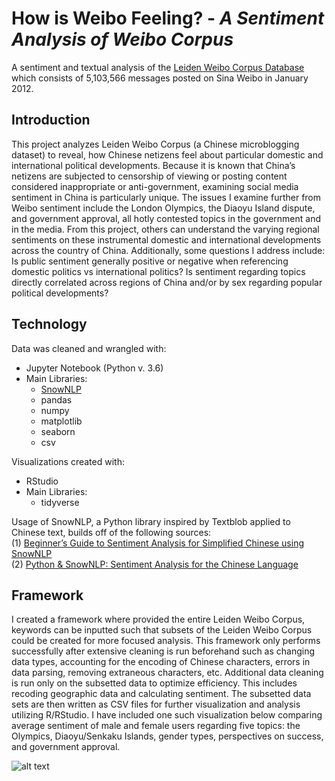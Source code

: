 # How is Weibo Feeling? - _A Sentiment Analysis of Weibo Corpus_
A sentiment and textual analysis of the [Leiden Weibo Corpus Database](http://lwc.daanvanesch.nl/index.php) which consists of 5,103,566 messages posted on Sina Weibo in January 2012.

## Introduction
This project analyzes Leiden Weibo Corpus (a Chinese microblogging dataset) to reveal, how Chinese netizens feel about particular domestic and international political developments. Because it is known that China’s netizens are subjected to censorship of viewing or posting content considered inappropriate or anti-government, examining social media sentiment in China is particularly unique. The issues I examine further from Weibo sentiment include the London Olympics, the Diaoyu Island dispute, and government approval, all hotly contested topics in the government and in the media. From this project, others can understand the varying regional sentiments on these instrumental domestic and international developments across the country of China. Additionally, some questions I address include: Is public sentiment generally positive or negative when referencing domestic politics vs international politics? Is sentiment regarding topics directly correlated across regions of China and/or by sex regarding popular political developments?

## Technology
Data was cleaned and wrangled with:
* Jupyter Notebook (Python v. 3.6)
* Main Libraries:
  + [SnowNLP](https://github.com/isnowfy/snownlp)
  + pandas
  + numpy
  + matplotlib
  + seaborn
  + csv  

Visualizations created with:
* RStudio
* Main Libraries:
  + tidyverse

Usage of SnowNLP, a Python library inspired by Textblob applied to Chinese text, builds off of the following sources:  
(1) [Beginner’s Guide to Sentiment Analysis for Simplified Chinese using SnowNLP](https://towardsdatascience.com/beginners-guide-to-sentiment-analysis-for-simplified-chinese-using-snownlp-ce88a8407efb)  
(2) [Python & SnowNLP: Sentiment Analysis for the Chinese Language](https://medium.com/analytics-vidhya/python-snownlp-sentiment-analysis-for-the-chinese-language-8d9cafd0447d)  

## Framework
I created a framework where provided the entire Leiden Weibo Corpus, keywords can be inputted such that subsets of the Leiden Weibo Corpus could be created for more focused analysis. This framework only performs successfully after extensive cleaning is run beforehand such as changing data types, accounting for the encoding of Chinese characters, errors in data parsing, removing extraneous characters, etc. Additional data cleaning is run only on the subsetted data to optimize efficiency. This includes recoding geographic data and calculating sentiment. The subsetted data sets are then written as CSV files for further visualization and analysis utilizing R/RStudio. I have included one such visualization below comparing average sentiment of male and female users regarding five topics: the Olympics, Diaoyu/Senkaku Islands, gender types, perspectives on success, and government approval.

![alt text](visualizations/topic_avg.png)
